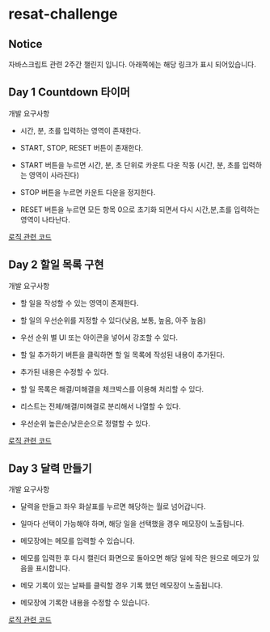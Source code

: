 # resat-challenge

## Notice

자바스크립트 관련 2주간 챌린지 입니다. 아래쪽에는 해당 링크가 표시 되어있습니다.

## Day 1 Countdown 타이머

개발 요구사항

- 시간, 분, 초를 입력하는 영역이 존재한다.

- START, STOP, RESET 버튼이 존재한다.

- START 버튼을 누르면 시간, 분, 초 단위로 카운트 다운 작동 (시간, 분, 초를 입력하는 영역이 사라진다)

- STOP 버튼을 누르면 카운트 다운을 정지한다.

- RESET 버튼을 누르면 모든 항목 0으로 초기화 되면서 다시 시간,분,초를 입력하는 영역이 나타난다.

[로직 관련 코드](/timer/script.js)

## Day 2 할일 목록 구현

개발 요구사항

- 할 일을 작성할 수 있는 영역이 존재한다.

- 할 일의 우선순위를 지정할 수 있다(낮음, 보통, 높음, 아주 높음)

- 우선 순위 별 UI 또는 아이콘을 넣어서 강조할 수 있다.

- 할 일 추가하기 버튼을 클릭하면 할 일 목록에 작성된 내용이 추가된다.

- 추가된 내용은 수정할 수 있다.

- 할 일 목록은 해결/미해결을 체크박스를 이용해 처리할 수 있다.

- 리스트는 전체/해결/미해결로 분리해서 나열할 수 있다.

- 우선순위 높은순/낮은순으로 정렬할 수 있다.

[로직 관련 코드](/todolist/script.js)

## Day 3 달력 만들기

개발 요구사항

- 달력을 만들고 좌우 화살표를 누르면 해당하는 월로 넘어갑니다.

- 일마다 선택이 가능해야 하며, 해당 일을 선택했을 경우 메모장이 노출됩니다.

- 메모장에는 메모를 입력할 수 있습니다.

- 메모를 입력한 후 다시 캘린더 화면으로 돌아오면 해당 일에 작은 원으로 메모가 있음을 표시합니다.

- 메모 기록이 있는 날짜를 클릭할 경우 기록 했던 메모장이 노출됩니다.

- 메모장에 기록한 내용을 수정할 수 있습니다.

[로직 관련 코드](/datepicker/script.js)
